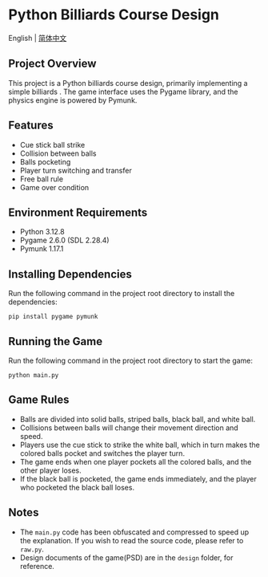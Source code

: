 

# Python Billiards  Course Design
English | [简体中文](readme_zh-cn.md)
## Project Overview
This project is a Python billiards  course design, primarily implementing a simple billiards . The game interface uses the Pygame library, and the physics engine is powered by Pymunk.

## Features
- Cue stick ball strike
- Collision between balls
- Balls pocketing
- Player turn switching and transfer
- Free ball rule
- Game over condition

## Environment Requirements
- Python 3.12.8
- Pygame 2.6.0 (SDL 2.28.4)
- Pymunk 1.17.1

## Installing Dependencies
Run the following command in the project root directory to install the dependencies:
```
pip install pygame pymunk
```

## Running the Game
Run the following command in the project root directory to start the game:
```
python main.py
```

## Game Rules
- Balls are divided into solid balls, striped balls, black ball, and white ball.
- Collisions between balls will change their movement direction and speed.
- Players use the cue stick to strike the white ball, which in turn makes the colored balls pocket and switches the player turn.
- The game ends when one player pockets all the colored balls, and the other player loses.
- If the black ball is pocketed, the game ends immediately, and the player who pocketed the black ball loses.

## Notes
- The `main.py` code has been obfuscated and compressed to speed up the explanation. If you wish to read the source code, please refer to `raw.py`.
- Design documents of the game(PSD) are in the `design` folder, for reference.
